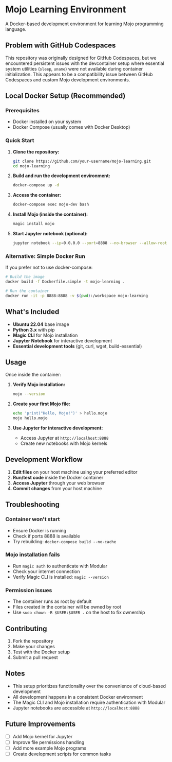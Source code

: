# Mojo Learning Environment

A Docker-based development environment for learning Mojo programming language.

## Problem with GitHub Codespaces

This repository was originally designed for GitHub Codespaces, but we encountered persistent issues with the devcontainer setup where essential system utilities (`sleep`, `uname`) were not available during container initialization. This appears to be a compatibility issue between GitHub Codespaces and custom Mojo development environments.

## Local Docker Setup (Recommended)

### Prerequisites

- Docker installed on your system
- Docker Compose (usually comes with Docker Desktop)

### Quick Start

1. **Clone the repository:**
   ```bash
   git clone https://github.com/your-username/mojo-learning.git
   cd mojo-learning
   ```

2. **Build and run the development environment:**
   ```bash
   docker-compose up -d
   ```

3. **Access the container:**
   ```bash
   docker-compose exec mojo-dev bash
   ```

4. **Install Mojo (inside the container):**
   ```bash
   magic install mojo
   ```

5. **Start Jupyter notebook (optional):**
   ```bash
   jupyter notebook --ip=0.0.0.0 --port=8888 --no-browser --allow-root
   ```

### Alternative: Simple Docker Run

If you prefer not to use docker-compose:

```bash
# Build the image
docker build -f Dockerfile.simple -t mojo-learning .

# Run the container
docker run -it -p 8888:8888 -v $(pwd):/workspace mojo-learning
```

## What's Included

- **Ubuntu 22.04** base image
- **Python 3.x** with pip
- **Magic CLI** for Mojo installation
- **Jupyter Notebook** for interactive development
- **Essential development tools** (git, curl, wget, build-essential)

## Usage

Once inside the container:

1. **Verify Mojo installation:**
   ```bash
   mojo --version
   ```

2. **Create your first Mojo file:**
   ```bash
   echo 'print("Hello, Mojo!")' > hello.mojo
   mojo hello.mojo
   ```

3. **Use Jupyter for interactive development:**
   - Access Jupyter at `http://localhost:8888`
   - Create new notebooks with Mojo kernels

## Development Workflow

1. **Edit files** on your host machine using your preferred editor
2. **Run/test code** inside the Docker container
3. **Access Jupyter** through your web browser
4. **Commit changes** from your host machine

## Troubleshooting

### Container won't start
- Ensure Docker is running
- Check if ports 8888 is available
- Try rebuilding: `docker-compose build --no-cache`

### Mojo installation fails
- Run `magic auth` to authenticate with Modular
- Check your internet connection
- Verify Magic CLI is installed: `magic --version`

### Permission issues
- The container runs as root by default
- Files created in the container will be owned by root
- Use `sudo chown -R $USER:$USER .` on the host to fix ownership

## Contributing

1. Fork the repository
2. Make your changes
3. Test with the Docker setup
4. Submit a pull request

## Notes

- This setup prioritizes functionality over the convenience of cloud-based development
- All development happens in a consistent Docker environment
- The Magic CLI and Mojo installation require authentication with Modular
- Jupyter notebooks are accessible at `http://localhost:8888`

## Future Improvements

- [ ] Add Mojo kernel for Jupyter
- [ ] Improve file permissions handling
- [ ] Add more example Mojo programs
- [ ] Create development scripts for common tasks